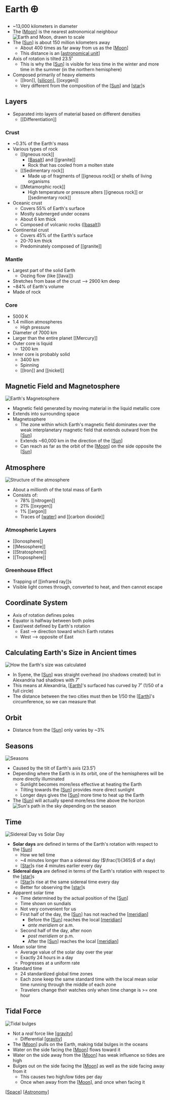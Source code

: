 # Earth 🜨

- ~13,000 kilometers in diameter
- The [[Moon]] is the nearest astronomical neighbour
  ![Earth and Moon, drawn to scale](/assets/second-brain/2020-09-06-21-03-09.png)
- The [[Sun]] is about 150 million kilometers away
  - About 400 times as far away from us as the [[Moon]]
  - This distance is an [[astronomical unit]]
- Axis of rotation is tilted 23.5˚
  - This is why the [[Sun]] is visible for less time in the winter and more time in the summer (in the northern hemisphere)
- Composed primarily of heavy elements
  - [[Iron]], [[silicon]], [[oxygen]]
  - Very different from the composition of the [[Sun]] and [[star]]s

## Layers

- Separated into layers of material based on different densities
  - [[Differentiation]]

### Crust

- ~0.3% of the Earth's mass
- Various types of rock
  - [[Igneous rock]]
    - [[Basalt]] and [[granite]]
    - Rock that has cooled from a molten state
  - [[Sedimentary rock]]
    - Made up of fragments of [[igneous rock]] or shells of living organisms
  - [[Metamorphic rock]]
    - High temperature or pressure alters [[igneous rock]] or [[sedimentary rock]]
- Oceanic crust
  - Covers 55% of Earth's surface
  - Mostly submerged under oceans
  - About 6 km thick
  - Composed of volcanic rocks ([[basalt]])
- Continental crust
  - Covers 45% of the Earth's surface
  - 20-70 km thick
  - Predominately composed of [[granite]]

### Mantle

- Largest part of the solid Earth
  - Oozing flow (like [[lava]])
- Stretches from base of the crust --> 2900 km deep
- ~84% of Earth's volume
- Made of rock

### Core

- 5000 K
- 1.4 million atmospheres
  - High pressure
- Diameter of 7000 km
- Larger than the entire planet [[Mercury]]
- Outer core is liquid
  - 1200 km
- Inner core is probably solid
  - 3400 km
  - Spinning
  - [[Iron]] and [[nickel]]

## Magnetic Field and Magnetosphere

![Earth's Magnetosphere](/assets/second-brain/2020-11-02-08-19-07.png)

- Magnetic field generated by moving material in the liquid metallic core
- Extends into surrounding space
- Magnetosphere
  - The zone within which Earth's magnetic field dominates over the weak interplanetary magnetic field that extends outward from the [[Sun]]
  - Extends ~60,000 km in the direction of the [[Sun]]
  - Can reach as far as the orbit of the [[Moon]] on the side opposite the [[Sun]]

## Atmosphere

![Structure of the atmosphere](/assets/second-brain/2020-11-02-08-55-11.png)

- About a millionth of the total mass of Earth
- Consists of:
  - 78% [[nitrogen]]
  - 21% [[oxygen]]
  - 1% [[argon]]
  - Traces of [[water]] and [[carbon dioxide]]

### Atmospheric Layers

- [[Ionosphere]]
- [[Mesosphere]]
- [[Stratosphere]]
- [[Troposphere]]

### Greenhouse Effect

- Trapping of [[infrared ray]]s
- Visible light comes through, converted to heat, and then cannot escape

## Coordinate System

- Axis of rotation defines poles
- Equator is halfway between both poles
- East/west defined by Earth's rotation
  - East --> direction toward which Earth rotates
  - West --> opposite of East

## Calculating Earth's Size in Ancient times

![How the Earth's size was calculated](/assets/second-brain/2020-09-10-13-32-35.png)

- In Syene, the [[Sun]] was straight overhead (no shadows created) but in Alexandria had shadows with 7˚
- This means at Alexandria, [[Earth]]'s surfaced has curved by 7˚ (1/50 of a full circle)
- The distance between the two cities must then be 1/50 the [[Earth]]'s circumference, so we can measure that

## Orbit

- Distance from the [[Sun]] only varies by ~3%

## Seasons

![Seasons](/assets/second-brain/2020-09-26-20-15-07.png)

- Caused by the tilt of Earth's axis (23.5˚)
- Depending where the Earth is in its orbit, one of the hemispheres will be more directly illuminated
  - Sunlight becomes more/less effective at heating the Earth
  - Tilting towards the [[Sun]] provides more direct sunlight
  - Longer days gives the [[Sun]] more time to heat up the Earth
- The [[Sun]] will actually spend more/less time above the horizon
    ![Sun's path in the sky depending on the season](/assets/second-brain/2020-09-26-20-17-19.png)

## Time

![Sidereal Day vs Solar Day](/assets/second-brain/2020-09-26-20-32-28.png)

- **Solar days** are defined in terms of the Earth's rotation with respect to the [[Sun]]
  - How we tell time
  - ~4 minutes longer than a sidereal day ($\frac{1}{365}$ of a day)
  - [[Star]]s rise 4 minutes earlier every day
- **Sidereal days** are defined in terms of the Earth's rotation with respect to the [[star]]s
  - [[Star]]s rise at the same sidereal time every day
  - Better for observing the [[star]]s
- Apparent solar time
  - Time determined by the actual position of the [[Sun]]
  - Time shown on sundials
  - Not very convenient for us
  - First half of the day, the [[Sun]] has not reached the [[meridian]]
    - Before the [[Sun]] reaches the local [[meridian]]
    - _ante meridiem_ or a.m.
  - Second half of the day, after noon
    - _post meridiem_ or p.m.
    - After the [[Sun]] reaches the local [[meridian]]
- Mean solar time
  - Average value of the solar day over the year
  - Exactly 24 hours in a day
  - Progresses at a uniform rate
- Standard time
  - 24 standardized global time zones
  - Each zone keep the same standard time with the local mean solar time running through the middle of each zone
  - Travelers change their watches only when time change is >= one hour

## Tidal Force

![Tidal bulges](/assets/second-brain/2020-09-27-07-29-51.png)

- Not a _real_ force like [[gravity]]
  - Differential [[gravity]]
- The [[Moon]] pulls on the Earth, making tidal bulges in the oceans
- Water on the side facing the [[Moon]] flows toward it
- Water on the side away from the [[Moon]] has weak influence so tides are high
- Bulges out on the side facing the [[Moon]] as well as the side facing away from it
  - This causes two high/low tides per day
  - Once when away from the [[Moon]], and once when facing it

[[Space]] [[Astronomy]]

[//begin]: # "Autogenerated link references for markdown compatibility"
[Moon]: moon "Moon"
[Sun]: sun "Sun"
[astronomical unit]: astronomical-unit "Astronomical Unit"
[silicon]: silicon "Silicon"
[star]: star "Star"
[basalt]: basalt "Basalt"
[water]: water "Water"
[Earth]: earth "Earth 🜨"
[meridian]: meridian "Meridian"
[gravity]: gravity "Gravity"
[Space]: space "Space"
[Astronomy]: astronomy "Astronomy"
[//end]: # "Autogenerated link references"
